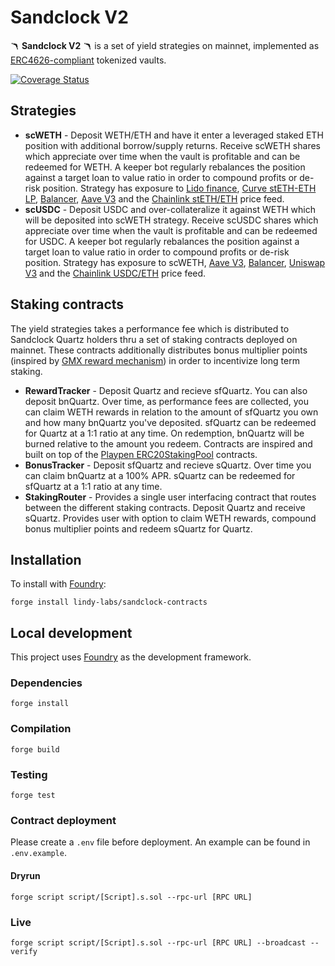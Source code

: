 # Sandclock V2 

🪃 **Sandclock V2** 🪃 is a set of yield strategies on mainnet, implemented as [ERC4626-compliant](https://eips.ethereum.org/EIPS/eip-4626) tokenized vaults. 

[![Coverage Status](https://coveralls.io/repos/github/lindy-labs/sandclock-contracts/badge.svg)](https://coveralls.io/github/lindy-labs/sandclock-contracts)

## Strategies
- **scWETH** - Deposit WETH/ETH and have it enter a leveraged staked ETH position with additional borrow/supply returns. Receive scWETH shares which appreciate over time when the vault is profitable and can be redeemed for WETH. A keeper bot regularly rebalances the position against a target loan to value ratio in order to compound profits or de-risk position. Strategy has exposure to [Lido finance](https://lido.fi/), [Curve stETH-ETH LP](https://classic.curve.fi/steth/risks), [Balancer](https://balancer.fi/), [Aave V3](https://docs.aave.com/risk/) and the [Chainlink stETH/ETH](https://data.chain.link/ethereum/mainnet/crypto-eth/steth-eth) price feed.
- **scUSDC** - Deposit USDC and over-collateralize it against WETH which will be deposited into scWETH strategy. Receive scUSDC shares which appreciate over time when the vault is profitable and can be redeemed for USDC. A keeper bot regularly rebalances the position against a target loan to value ratio in order to compound profits or de-risk position. Strategy has exposure to scWETH, [Aave V3](https://docs.aave.com/risk/), [Balancer](https://balancer.fi/), [Uniswap V3](https://uniswap.org/) and the [Chainlink USDC/ETH](https://data.chain.link/ethereum/mainnet/stablecoins/usdc-eth) price feed.

## Staking contracts
The yield strategies takes a performance fee which is distributed to Sandclock Quartz holders thru a set of staking contracts deployed on mainnet. These contracts additionally distributes bonus multiplier points (inspired by [GMX reward mechanism](https://gmxio.gitbook.io/gmx/rewards)) in order to incentivize long term staking.

- **RewardTracker** - Deposit Quartz and recieve sfQuartz. You can also deposit bnQuartz. Over time, as performance fees are collected, you can claim WETH rewards in relation to the amount of sfQuartz you own and how many bnQuartz you've deposited. sfQuartz can be redeemed for Quartz at a 1:1 ratio at any time. On redemption, bnQuartz will be burned relative to the amount you redeem. Contracts are inspired and built on top of the [Playpen ERC20StakingPool](https://github.com/ZeframLou/playpen/blob/main/src/ERC20StakingPool.sol) contracts.
- **BonusTracker** - Deposit sfQuartz and recieve sQuartz. Over time you can claim bnQuartz at a 100% APR. sQuartz can be redeemed for sfQuartz at a 1:1 ratio at any time.
- **StakingRouter** - Provides a single user interfacing contract that routes between the different staking contracts. Deposit Quartz and receive sQuartz. Provides user with option to claim WETH rewards, compound bonus multiplier points and redeem sQuartz for Quartz.

## Installation

To install with [Foundry](https://github.com/gakonst/foundry):

```
forge install lindy-labs/sandclock-contracts
```

## Local development

This project uses [Foundry](https://github.com/gakonst/foundry) as the development framework.

### Dependencies

```
forge install
```

### Compilation

```
forge build
```

### Testing

```
forge test
```

### Contract deployment

Please create a `.env` file before deployment. An example can be found in `.env.example`.

#### Dryrun

```
forge script script/[Script].s.sol --rpc-url [RPC URL]
```

### Live

```
forge script script/[Script].s.sol --rpc-url [RPC URL] --broadcast --verify
```
